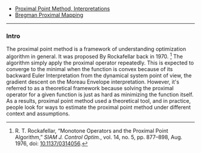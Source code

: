 - [Proximal Point Method, Interpretations](Proximal%20Methods/Proximal%20Point%20Method,%20Interpretations.md)
- [Bregman Proximal Mapping](Bregman%20Proximal%20Mapping.md)


---
### **Intro**

The proximal point method is a framework of understanding optimization algorithm in general. 
It was proposed By Rockafellar back in 1970. [^1]
The algorithm simply apply the proximal operator repeatedly. 
This is expected to converge to the minimal when the function is convex because of its backward Euler Interpretation from the dynamical system point of view, the gradient descent on the Moreau Envelope interpretation. 
However, it's referred to as a theoretical framework because solving the proximal operator for a given function is just as hard as minimizing the function itself. 
As a results, proximal point method used a theoretical tool, and in practice, people look for ways to estimate the proximal point method under different context and assumptions. 


[^1]:R. T. Rockafellar, “Monotone Operators and the Proximal Point Algorithm,” _SIAM J. Control Optim._, vol. 14, no. 5, pp. 877–898, Aug. 1976, doi: [10.1137/0314056](https://doi.org/10.1137/0314056).
